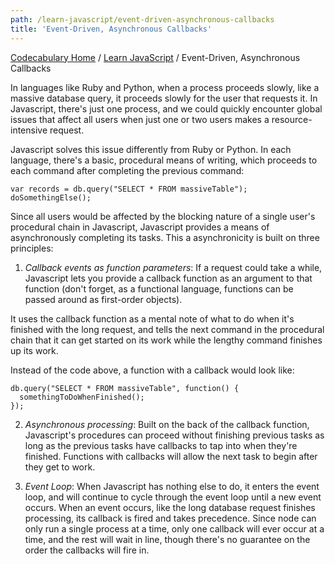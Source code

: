 ```yaml
---
path: /learn-javascript/event-driven-asynchronous-callbacks
title: 'Event-Driven, Asynchronous Callbacks'
---
```

[Codecabulary Home](/) / [Learn JavaScript](/learn-javascript) / Event-Driven, Asynchronous Callbacks

<!-- ---title: Event-Driven, Asynchronous Callbacks -->

In languages like Ruby and Python, when a process proceeds slowly, like a massive database query, it proceeds slowly for the user that requests it. In Javascript, there's just one process, and we could quickly encounter global issues that affect all users when just one or two users makes a resource-intensive request.

Javascript solves this issue differently from Ruby or Python. In each language, there's a basic, procedural means of writing, which proceeds to each command after completing the previous command:

	var records = db.query("SELECT * FROM massiveTable");
	doSomethingElse();
	
Since all users would be affected by the blocking nature of a single user's procedural chain in Javascript, Javascript provides a means of asynchronously completing its tasks. This a asynchronicity is built on three principles:

1) _Callback events as function parameters_: If a request could take a while, Javascript lets you provide a callback function as an argument to that function (don't forget, as a functional language, functions can be passed around as first-order objects). 

It uses the callback function as a mental note of what to do when it's finished with the long request, and tells the next command in the procedural chain that it can get started on its work while the lengthy command finishes up its work.

Instead of the code above, a function with a callback would look like:

	db.query("SELECT * FROM massiveTable", function() {
	  somethingToDoWhenFinished();
	});
	
2) _Asynchronous processing_: Built on the back of the callback function, Javascript's procedures can proceed without finishing previous tasks as long as the previous tasks have callbacks to tap into when they're finished. Functions with callbacks will allow the next task to begin after they get to work.

3) _Event Loop_: When Javascript has nothing else to do, it enters the event loop, and will continue to cycle through the event loop until a new event occurs. When an event occurs, like the long database request finishes processing, its callback is fired and takes precedence. Since node can only run a single process at a time, only one callback will ever occur at a time, and the rest will wait in line, though there's no guarantee on the order the callbacks will fire in. 

